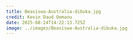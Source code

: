 ```yaml
---
title: Beasiswa-Australia-dibuka.jpg
credit: Kevin Daud Oemanu
date: 2025-08-24T14:22:13.725Z
image: ../images/Beasiswa-Australia-dibuka.jpg
---
```


